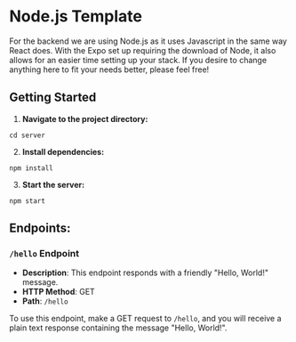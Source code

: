 # Node.js Template
For the backend we are using Node.js as it uses Javascript in the same way React does. With the Expo set up requiring the download of Node, it also allows for an easier time setting up your stack. If you desire to change anything here to fit your needs better, please feel free!

## Getting Started

1. **Navigate to the project directory:**

```
cd server
```

2. **Install dependencies:**

```
npm install
```

3. **Start the server:**

```
npm start
```

## Endpoints:

### `/hello` Endpoint

- **Description**: This endpoint responds with a friendly "Hello, World!" message.
- **HTTP Method**: GET
- **Path**: `/hello`

To use this endpoint, make a GET request to `/hello`, and you will receive a plain text response containing the message "Hello, World!".